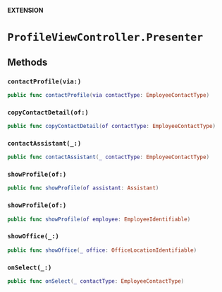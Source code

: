 **EXTENSION**

# `ProfileViewController.Presenter`

## Methods
### `contactProfile(via:)`

```swift
public func contactProfile(via contactType: EmployeeContactType)
```

### `copyContactDetail(of:)`

```swift
public func copyContactDetail(of contactType: EmployeeContactType)
```

### `contactAssistant(_:)`

```swift
public func contactAssistant(_ contactType: EmployeeContactType)
```

### `showProfile(of:)`

```swift
public func showProfile(of assistant: Assistant)
```

### `showProfile(of:)`

```swift
public func showProfile(of employee: EmployeeIdentifiable)
```

### `showOffice(_:)`

```swift
public func showOffice(_ office: OfficeLocationIdentifiable)
```

### `onSelect(_:)`

```swift
public func onSelect(_ contactType: EmployeeContactType)
```
